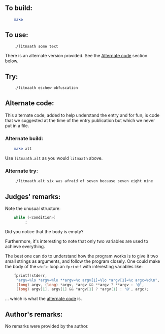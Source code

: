 ## To build:

```sh
    make
```


## To use:

```sh
    ./litmaath some text
```

There is an alternate version provided. See the [Alternate
code](#alternate-code) section below.


## Try:

```sh
    ./litmaath eschew obfuscation
```


## Alternate code:

This alternate code, added to help understand the entry and for fun, is code
that we suggested at the time of the entry publication but which we never put in
a file.


### Alternate build:

```sh
    make alt
```

Use `litmaath.alt` as you would `litmaath` above.


### Alternate try:

```sh
    ./litmaath.alt six was afraid of seven because seven eight nine
```


## Judges' remarks:

Note the unusual structure:


```c
    while (<condition>)
	     ;
```

Did you notice that the body is empty?

Furthermore, it's interesting to note that only two variables are
used to achieve everything.

The best one can do to understand how the program works is to give it
two small strings as arguments, and follow the program closely.  One
could make the body of the `while` loop an `fprintf` with interesting
variables like:


```c
    fprintf(stderr,
	 "argv=%lo *argv=%lo **argv=%c argv[1]=%lo *argv[1]=%c argc=%d\n",
	 (long) argv, (long) *argv, *argv && **argv ? **argv : '@',
	 (long) argv[1], argv[1] && *argv[1] ? *argv[1] : '@', argc);
```

... which is what the [alternate code](#alternate-code) is.


## Author's remarks:

No remarks were provided by the author.


<!--

    Copyright © 1984-2024 by Landon Curt Noll. All Rights Reserved.

    You are free to share and adapt this file under the terms of this license:

	Creative Commons Attribution-ShareAlike 4.0 International (CC BY-SA 4.0)

    For more information, see:

	https://creativecommons.org/licenses/by-sa/4.0/

-->

